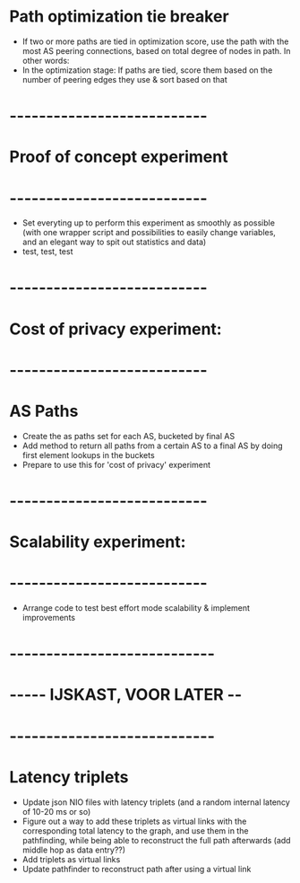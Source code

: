 # Path optimization tie breaker

- If two or more paths are tied in optimization score, use the path with the most AS peering connections, based on total degree of nodes in path. In other words:
- In the optimization stage: If paths are tied, score them based on the number of peering edges they use & sort based on that






# ---------------------------
# Proof of concept experiment
# ---------------------------

- Set everyting up to perform this experiment as smoothly as possible (with one wrapper script and possibilities to easily change variables, and an elegant way to spit out statistics and data)
- test, test, test

# ---------------------------
# Cost of privacy experiment:
# ---------------------------

# AS Paths

- Create the as paths set for each AS, bucketed by final AS
- Add method to return all paths from a certain AS to a final AS by doing first element lookups in the buckets
- Prepare to use this for 'cost of privacy' experiment


# ---------------------------
# Scalability experiment:
# ---------------------------

- Arrange code to test best effort mode scalability & implement improvements







# ----------------------------
# ----- IJSKAST, VOOR LATER --
# ----------------------------


# Latency triplets

- Update json NIO files with latency triplets (and a random internal latency of 10-20 ms or so)
- Figure out a way to add these triplets as virtual links with the corresponding total latency to the graph, and use them in the pathfinding, while being able to reconstruct the full path afterwards (add middle hop as data entry??)
- Add triplets as virtual links
- Update pathfinder to reconstruct path after using a virtual link
